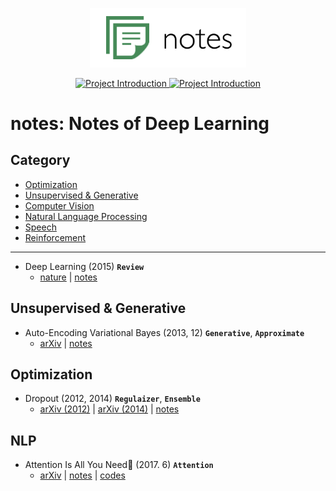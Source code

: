 
<p align="center">
  <img src="images/logo.png" width=250>
</p>

<p align="center">

  <a href="https://github.com/hb-research/notes">
    <img src="https://img.shields.io/badge/DeepLearning-Notes-brightgreen.svg" alt="Project Introduction">
  </a>
  
  <a href="https://github.com/hb-research/notes">
    <img src="https://img.shields.io/badge/Summary-Code-brightgreen.svg" alt="Project Introduction">
  </a>

</p>

# notes: Notes of Deep Learning 

## Category 

- [Optimization](#optimization)
- [Unsupervised & Generative](#unsupervised-&-generative)
- [Computer Vision](#computer-vision)
- [Natural Language Processing](#natural-language-processing)
- [Speech](#speech)
- [Reinforcement](reinforcement)

---

- Deep Learning (2015) ****`Review`****
	- [nature](http://www.cs.toronto.edu/~hinton/absps/NatureDeepReview.pdf) | [notes](notes/deep_learning.md)

## Unsupervised & Generative

- Auto-Encoding Variational Bayes (2013, 12) ****`Generative`****, ****`Approximate`****
	 - [arXiv](https://arxiv.org/abs/1312.6114) | [notes](notes/vae.md)

## Optimization

- Dropout (2012, 2014) ****`Regulaizer`****, ****`Ensemble`****
	- [arXiv (2012)](https://arxiv.org/pdf/1207.0580.pdf) | [arXiv (2014)](https://www.cs.toronto.edu/~hinton/absps/JMLRdropout.pdf) | [notes](notes/dropout.md)

## NLP

- Attention Is All You Need (2017. 6) ****`Attention`****
	- [arXiv](https://arxiv.org/pdf/1706.03762.pdf) | [notes](notes/transformer.md) | [codes](https://github.com/DongjunLee/transformer-tensorflow)  